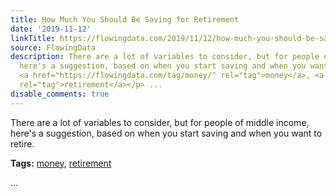```yaml
---
title: How Much You Should Be Saving for Retirement
date: '2019-11-12'
linkTitle: https://flowingdata.com/2019/11/12/how-much-you-should-be-saving-for-retirement/
source: FlowingData
description: There are a lot of variables to consider, but for people of middle income,
  here's a suggestion, based on when you start saving and when you want to retire.<p><strong>Tags:</strong>
  <a href="https://flowingdata.com/tag/money/" rel="tag">money</a>, <a href="https://flowingdata.com/tag/retirement/"
  rel="tag">retirement</a></p> ...
disable_comments: true
---
```

There are a lot of variables to consider, but for people of middle income, here's a suggestion, based on when you start saving and when you want to retire.<p><strong>Tags:</strong> <a href="https://flowingdata.com/tag/money/" rel="tag">money</a>, <a href="https://flowingdata.com/tag/retirement/" rel="tag">retirement</a></p> ...